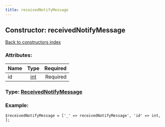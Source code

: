 ```yaml
---
title: receivedNotifyMessage
---
```

## Constructor: receivedNotifyMessage  
[Back to constructors index](index.md)



### Attributes:

| Name     |    Type       | Required |
|----------|:-------------:|---------:|
|id|[int](../types/int.md) | Required|



### Type: [ReceivedNotifyMessage](../types/ReceivedNotifyMessage.md)


### Example:

```
$receivedNotifyMessage = ['_' => receivedNotifyMessage', 'id' => int, ];
```